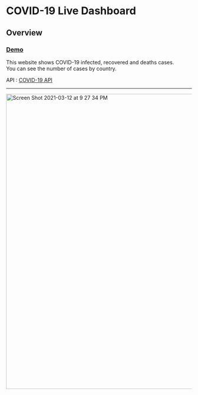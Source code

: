 # COVID-19 Live Dashboard

## Overview

### [Demo](https://covid19-dashboard2.vercel.app)

This website shows COVID-19 infected, recovered and deaths cases.  
You can see the number of cases by country.

API : [COVID-19 API](https://covid19api.com)

***

<img width="800" alt="Screen Shot 2021-03-12 at 9 27 34 PM" src="https://user-images.githubusercontent.com/64046039/111020340-fafb8080-8379-11eb-94e4-b58f439bd06a.png">
